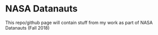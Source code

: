 # NASA Datanauts  

This repo/github page will contain stuff from my work as part of NASA Datanauts (Fall 2018)
